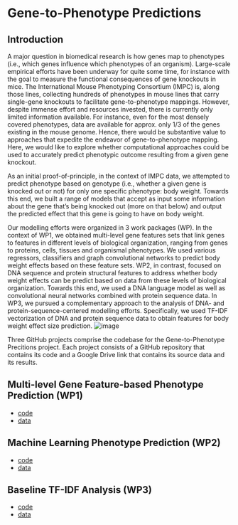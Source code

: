 # Gene-to-Phenotype Predictions

## Introduction

A major question in biomedical research is how genes map to phenotypes (i.e., which genes influence which phenotypes of an organism). Large-scale empirical efforts have been underway for quite some time, for instance with the goal to measure the functional consequences of gene knockouts in mice. The International Mouse Phenotyping Consortium (IMPC) is, along those lines, collecting hundreds of phenotypes in mouse lines that carry single-gene knockouts to facilitate gene-to-phenotype mappings. However, despite immense effort and resources invested, there is currently only limited information available. For instance, even for the most densely covered phenotypes, data are available for approx. only 1/3 of the genes existing in the mouse genome. Hence, there would be substantive value to approaches that expedite the endeavor of gene-to-phenotype mapping. Here, we would like to explore whether computational approaches could be used to accurately predict phenotypic outcome resulting from a given gene knockout.

As an initial proof-of-principle, in the context of IMPC data, we attempted to predict phenotype based on genotype (i.e., whether a given gene is knocked out or not) for only one specific phenotype: body weight. Towards this end, we built a range of models that accept as input some information about the gene that’s being knocked out (more on that below) and output the predicted effect that this gene is going to have on body weight. 

Our modelling efforts were organized in 3 work packages (WP). In the context of WP1, we obtained multi-level gene features sets that link genes to features in different levels of biological organization, ranging from genes to proteins, cells, tissues and organismal phenotypes. We used various regressors, classifiers and graph convolutional networks to predict body weight effects based on these feature sets. WP2, in contrast, focused on DNA sequence and protein structural features to address whether body weight effects can be predict based on data from these levels of biological organization. Towards this end, we used a DNA language model as well as convolutional neural networks combined with protein sequence data. In WP3, we pursued a complementary approach to the analysis of DNA- and protein-sequence-centered modelling efforts. Specifically, we used TF-IDF vectorization of DNA and protein sequence data to obtain features for body weight effect size prediction.
![image](https://user-images.githubusercontent.com/47538746/230478977-35c65c1d-0701-420e-9c6f-c7748b207f58.png)

Three GitHub projects comprise the codebase for the Gene-to-Phenotype Precitions project.  Each project consists of a GitHub repository that contains its code and a Google Drive link that contains its source data and its results.

## Multi-level Gene Feature-based Phenotype Prediction (WP1)

- [code](https://github.com/gene-to-phenotype-predictions/ehninger)
- [data](https://drive.google.com/drive/folders/1z2tPAdBlrSsVvAuO5ICsRmbGRBLbeSnd)

## Machine Learning Phenotype Prediction (WP2)

- [code](https://github.com/gene-to-phenotype-predictions/bert_dna_weight)
- [data](https://drive.google.com/drive/folders/1Exv-jo6RlcHdD5fPYqSA0v3TN0FGducF?usp=sharing)

## Baseline TF-IDF Analysis (WP3)

- [code](https://github.com/gene-to-phenotype-predictions/adpatter)
- [data](https://drive.google.com/drive/folders/1a-uW8QXx_auK52q9y1cJm1uMr3DYLlBo?usp=sharing)



